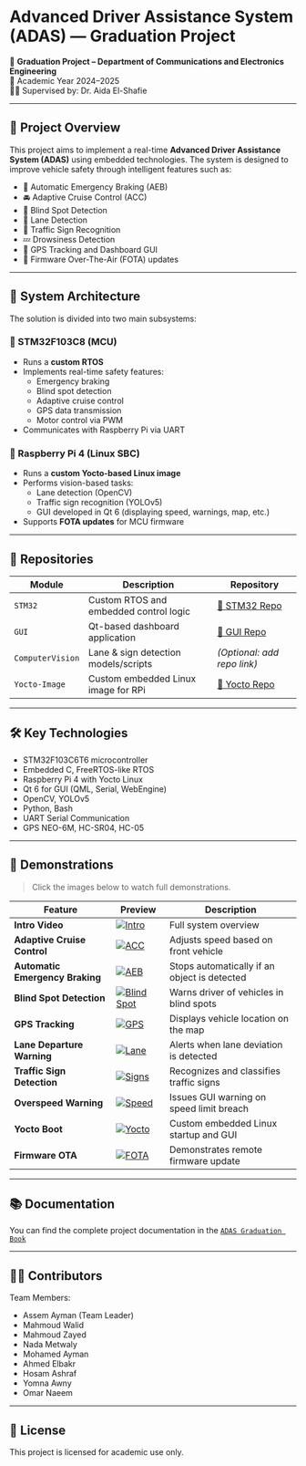 # Advanced Driver Assistance System (ADAS) — Graduation Project

🚗 **Graduation Project – Department of Communications and Electronics Engineering**  
📅 Academic Year 2024–2025  
👩‍🏫 Supervised by: Dr. Aida El-Shafie

---

## 📌 Project Overview

This project aims to implement a real-time **Advanced Driver Assistance System (ADAS)** using embedded technologies. The system is designed to improve vehicle safety through intelligent features such as:

- 🛑 Automatic Emergency Braking (AEB)
- 🚘 Adaptive Cruise Control (ACC)
- 👀 Blind Spot Detection
- 🚧 Lane Detection
- 🚦 Traffic Sign Recognition
- 💤 Drowsiness Detection
- 📡 GPS Tracking and Dashboard GUI
- 📲 Firmware Over-The-Air (FOTA) updates

---

## 🧠 System Architecture

The solution is divided into two main subsystems:

### 🔹 STM32F103C8 (MCU)
- Runs a **custom RTOS**
- Implements real-time safety features:
  - Emergency braking
  - Blind spot detection
  - Adaptive cruise control
  - GPS data transmission
  - Motor control via PWM
- Communicates with Raspberry Pi via UART

### 🔹 Raspberry Pi 4 (Linux SBC)
- Runs a **custom Yocto-based Linux image**
- Performs vision-based tasks:
  - Lane detection (OpenCV)
  - Traffic sign recognition (YOLOv5)
  - GUI developed in Qt 6 (displaying speed, warnings, map, etc.)
- Supports **FOTA updates** for MCU firmware

---

## 📁 Repositories

| Module                    | Description                                  | Repository |
|---------------------------|----------------------------------------------|------------|
| `STM32`                  | Custom RTOS and embedded control logic       | [🔗 STM32 Repo](https://github.com/Graduation-Project-Automotive-ECE25/STM32) |
| `GUI`                    | Qt-based dashboard application               | [🔗 GUI Repo](https://github.com/Graduation-Project-Automotive-ECE25/GUI) |
| `ComputerVision`         | Lane & sign detection models/scripts         | *(Optional: add repo link)* |
| `Yocto-Image`            | Custom embedded Linux image for RPi          | [🔗 Yocto Repo](https://github.com/Graduation-Project-Automotive-ECE25/Yocto) |

---

## 🛠️ Key Technologies

- STM32F103C6T6 microcontroller
- Embedded C, FreeRTOS-like RTOS
- Raspberry Pi 4 with Yocto Linux
- Qt 6 for GUI (QML, Serial, WebEngine)
- OpenCV, YOLOv5
- Python, Bash
- UART Serial Communication
- GPS NEO-6M, HC-SR04, HC-05

---

## 🎥 Demonstrations

> Click the images below to watch full demonstrations.

| Feature | Preview | Description |
|--------|---------|-------------|
| **Intro Video** | [![Intro](videos/thumbnails/intro.png)](videos/intro.mp4) | Full system overview |
| **Adaptive Cruise Control** | [![ACC](videos/thumbnails/Acc.png)](videos/acc.mp4) | Adjusts speed based on front vehicle |
| **Automatic Emergency Braking** | [![AEB](videos/thumbnails/aeb.png)](videos/aeb.mp4) | Stops automatically if an object is detected |
| **Blind Spot Detection** | [![Blind Spot](videos/thumbnails/blindspot.png)](videos/blindspot.mp4) | Warns driver of vehicles in blind spots |
| **GPS Tracking** | [![GPS](videos/thumbnails/gps.png)](videos/gps.mp4) | Displays vehicle location on the map |
| **Lane Departure Warning** | [![Lane](videos/thumbnails/lane.png)](videos/lane.mp4) | Alerts when lane deviation is detected |
| **Traffic Sign Detection** | [![Signs](videos/thumbnails/signs.png)](videos/signs.mp4) | Recognizes and classifies traffic signs |
| **Overspeed Warning** | [![Speed](videos/thumbnails/overspeed.png)](videos/overspeed.mp4) | Issues GUI warning on speed limit breach |
| **Yocto Boot** | [![Yocto](videos/thumbnails/yocto.png)](videos/yocto.mp4) | Custom embedded Linux startup and GUI |
| **Firmware OTA** | [![FOTA](videos/thumbnails/fota.png)](videos/fota.mp4) | Demonstrates remote firmware update |


---

## 📚 Documentation

You can find the complete project documentation in the [`ADAS Graduation Book`](https://drive.google.com/file/d/1XIpy0AmPzTSJXAlBNidWxOked-inZP8N/view?usp=sharing)

---

## 👨‍💻 Contributors

Team Members:
- Assem Ayman (Team Leader)
- Mahmoud Walid
- Mahmoud Zayed
- Nada Metwaly
- Mohamed Ayman
- Ahmed Elbakr
- Hosam Ashraf
- Yomna Awny
- Omar Naeem

---

## 🔖 License

This project is licensed for academic use only.

